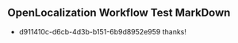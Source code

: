 ## OpenLocalization Workflow Test MarkDown

* d911410c-d6cb-4d3b-b151-6b9d8952e959 
thanks!



<!--HONumber=Jan16_HO3-->
